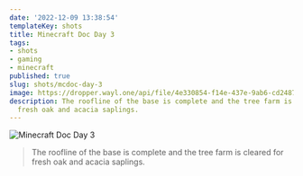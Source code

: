 ```yaml
---
date: '2022-12-09 13:38:54'
templateKey: shots
title: Minecraft Doc Day 3
tags:
- shots
- gaming
- minecraft
published: true
slug: shots/mcdoc-day-3
image: https://dropper.wayl.one/api/file/4e330854-f14e-437e-9ab6-cd24871083a7.webp
description: The roofline of the base is complete and the tree farm is cleared for
  fresh oak and acacia saplings.
---
```


![Minecraft Doc Day 3](https://dropper.wayl.one/api/file/4e330854-f14e-437e-9ab6-cd24871083a7.webp)

> The roofline of the base is complete and the tree farm is cleared for fresh oak and acacia saplings.

